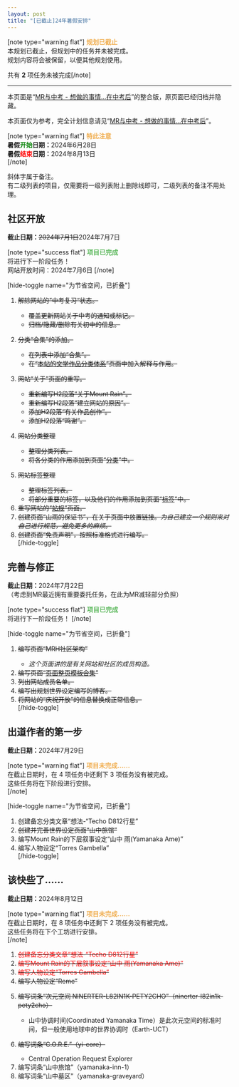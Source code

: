 ```yaml
---
layout: post
title: "[已截止]24年暑假安排"
---
```



<p>[note type="warning flat"] <span style="color:#f0ad4e;"><strong>规划已截止</strong></span><br>本规划已截止，但规划中的任务并未被完成。<br>规划内容将会被保留，以便其他规划使用。</p><p>共有 <strong>2</strong> 项任务未被完成[/note]</p><hr><p>本页面是“<a href="https://mount-rain.link/index.php/archived/what-want-to-do-when-senior-high-school-entrance-examination-finished.html">MR与中考 - 想做的事情…在中考后</a>”的整合版，原页面已经归档并隐藏。</p><p>本页面仅为参考，完全计划信息请见“<a href="https://mount-rain.link/index.php/archived/what-want-to-do-when-senior-high-school-entrance-examination-finished.html">MR与中考 - 想做的事情…在中考后</a>”。</p><p>[note type="warning flat"] <span style="color:#f0ad4e;"><strong>特此注意</strong></span><br><strong>暑假<span style="color:green;">开始</span>日期：</strong>2024年6月28日<br><strong>暑假<span style="color:red;">结束</span>日期：</strong>2024年8月13日<br>[/note]</p><p>斜体字属于备注。<br>有二级列表的项目，仅需要将一级列表附上删除线即可，二级列表的备注不用处理。</p><h2>社区开放</h2><p><strong>截止日期：</strong><del>2024年7月1日</del>2024年7月7日</p><p>[note type="success flat"] <span style="color:#5cb85c;"><strong>项目已完成</strong></span><br>将进行下一阶段任务！<br>网站开放时间：2024年7月6日 [/note]</p><p>[hide-toggle name="为节省空间，已折叠"]</p><ol><li><p><del>解除网站的”中考复习“状态。</del></p><ul><li><del>覆盖更新网站关于中考的通知或标记。</del></li><li><del>归档/隐藏/删除有关初中的信息。</del></li></ul></li><li><p><del>分类“合集”的添加。</del></p><ul><li><del>在列表中添加“合集”。</del></li><li><del>在“<a href="https://mount-rain.link/index.php/guide/literature-classification.html">本站的文学作品分类体系</a>”页面中加入解释与作用。</del></li></ul></li><li><p><del>网站“关于”页面的重写。</del></p><ul><li><del>重新编写H2段落“关于Mount Rain”。</del></li><li><del>重新编写H2段落“建立网站的原因”。</del></li><li><del>添加H2段落“有关作品创作”。</del></li><li><del>添加H2段落“鸣谢”。</del></li></ul></li><li><p><del>网站分类整理</del></p><ul><li><del>整理分类列表。</del></li><li><del>将各分类的作用添加到页面“<a href="https://mount-rain.link/index.php/categories-guide.html">分类</a>”中。</del></li></ul></li><li><p><del>网站标签整理</del></p><ul><li><del>整理标签列表。</del></li><li><del>将部分重要的标签，以及他们的作用添加到页面“<a href="https://mount-rain.link/index.php/tags-guide.html">标签</a>”中。</del></li></ul></li><li><del>重写网站的“<a href="https://mount-rain.link/index.php/site-rules.html">站规</a>”页面。</del></li><li><del>创建页面“山雨的保证书”，在关于页面中放置链接。<em>为自己建立一个规则来对自己进行规范，避免更多的麻烦。</em></del></li><li><del>创建页面“免责声明”，按照标准格式进行编写。</del><br>[/hide-toggle]</li></ol><h2>完善与修正</h2><p><strong>截止日期：</strong>2024年7月22日<br>（考虑到MR最近拥有重要委托任务，在此为MR减轻部分负担）</p><p>[note type="success flat"] <span style="color:#5cb85c;"><strong>项目已完成</strong></span><br>将进行下一阶段任务！ [/note]</p><p>[hide-toggle name="为节省空间，已折叠"]</p><ol><li><p><del>编写页面“MRH社区架构”</del></p><ul><li><em>这个页面讲的是有关网站和社区的成员构造。</em></li></ul></li><li><del>编写页面“<a href="/index.php/fullpage-template.html">页面整页模板合集</a>”</del></li><li><del>列出网站成员名单。</del></li><li><del>编写出规划世界设定编写的博客。</del></li><li><del>将网站的“庆祝开放”的信息替换成正常信息。</del><br>[/hide-toggle]</li></ol><h2>出道作者的第一步</h2><p><strong>截止日期：</strong>2024年7月29日</p><p>[note type="warning flat"] <span style="color:#f0ad4e;"><strong>项目未完成……</strong></span> <br>在截止日期时，在 4 项任务中还剩下 3 项任务没有被完成。<br>这些任务将在下阶段进行安排。<br>[/note]</p><p>[hide-toggle name="为节省空间，已折叠"]</p><ol><li>创建备忘分类文章“想法-“Techo D812行星”</li><li><del>创建并完善世界设定页面“山中旅馆”</del></li><li>编写Mount Rain的下层叙事设定“山中 雨(Yamanaka Ame)”</li><li>编写人物设定“Torres Gambella”<br>[/hide-toggle]</li></ol><h2>该快些了……</h2><p><strong>截止日期：</strong>2024年8月12日</p><p>[note type="warning flat"] <span style="color:#f0ad4e;"><strong>项目未完成……</strong></span> <br>在截止日期时，在 8 项任务中还剩下 2 项任务没有被完成。<br>这些任务将在下个工坊进行安排。<br>[/note]</p><ol><li><del><span style="color:red;">创建备忘分类文章“想法-“Techo D812行星”</span></del></li><li><del><span style="color:red;">编写Mount Rain的下层叙事设定“山中 雨(Yamanaka Ame)”</span></del></li><li><del><span style="color:red;">编写人物设定“Torres Gambella”</span></del></li><li><del>编写人物设定“Reme”</del></li><li><p><del>编写词条“次元空间 NINERTER-L82IN1K-PETY2CHO”（ninerter-l82in1k-pety2cho）</del></p><ul><li>山中协调时间(Coordinated Yamanaka Time）是此次元空间的标准时间，但一般使用地球中的世界协调时（Earth-UCT）</li></ul></li><li><p><del>编写词条“C.O.R.E.”（yi-core）</del></p><ul><li>Central Operation Request Explorer</li></ul></li><li>编写词条“山中旅馆”（yamanaka-inn-1）</li><li>编写词条“山中墓区”（yamanaka-graveyard）</li></ol>
